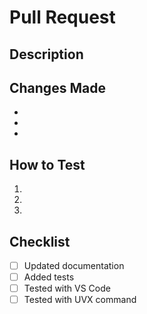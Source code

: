 # Pull Request

## Description
<!-- Briefly describe what this PR does -->

## Changes Made
<!-- List the key changes made in this PR -->

- 
- 
- 

## How to Test
<!-- Provide instructions on how to test these changes -->

1.
2.
3.

## Checklist
- [ ] Updated documentation
- [ ] Added tests
- [ ] Tested with VS Code
- [ ] Tested with UVX command
